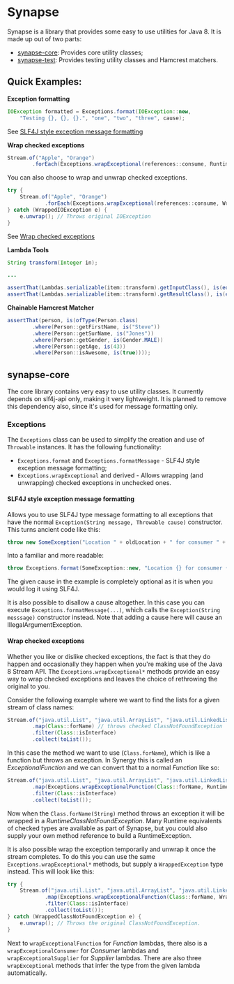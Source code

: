 # Synapse

Synapse is a library that provides some easy to use utilities for Java 8. It is made up out of two parts:

- [synapse-core](#synapse-core): Provides core utility classes;
- [synapse-test](#synapse-test): Provides testing utility classes and Hamcrest matchers.

## Quick Examples:

**Exception formatting**

```java
IOException formatted = Exceptions.format(IOException::new,
    "Testing {}, {}, {}.", "one", "two", "three", cause);
```

See [SLF4J style exception message formatting](#slf4j-style-exception-message-formatting)

**Wrap checked exceptions**

```java
Stream.of("Apple", "Orange")
        .forEach(Exceptions.wrapExceptional(references::consume, RuntimeIOException::new));
```

You can also choose to wrap and unwrap checked exceptions.

```java
try {
    Stream.of("Apple", "Orange")
            .forEach(Exceptions.wrapExceptional(references::consume, WrappedIOException::new));
} catch (WrappedIOException e) {
    e.unwrap(); // Throws original IOException
}
```

See [Wrap checked exceptions](#wrap-checked-exceptions)

**Lambda Tools**

```java
String transform(Integer in);

...

assertThat(Lambdas.serializable(item::transform).getInputClass(), is(equalTo(Integer.class)));
assertThat(Lambdas.serializable(item::transform).getResultClass(), is(equalTo(String.class)));
```

**Chainable Hamcrest Matcher**

```java
assertThat(person, is(ofType(Person.class)
        .where(Person::getFirstName, is("Steve"))
        .where(Person::getSurName, is("Jones"))
        .where(Person::getGender, is(Gender.MALE))
        .where(Person::getAge, is(43))
        .where(Person::isAwesome, is(true))));
```

## synapse-core

The core library contains very easy to use utility classes. It currently depends on slf4j-api only, making it very
lightweight. It is planned to remove this dependency also, since it's used for message formatting only.

### Exceptions

The `Exceptions` class can be used to simplify the creation and use of `Throwable` instances. It has the following
functionality:

- `Exceptions.format` and `Exceptions.formatMessage` - SLF4J style exception message formatting;
- `Exceptions.wrapExceptional` and derived - Allows wrapping (and unwrapping) checked exceptions in unchecked ones.

#### SLF4J style exception message formatting

Allows you to use SLF4J type message formatting to all exceptions that have the normal `Exception(String message, Throwable cause)` constructor. This turns ancient code like this:

```java
throw new SomeException("Location " + oldLocation + " for consumer " + consumerId + " could not be updated to " + newLocation, cause);
```

Into a familiar and more readable:

```java
throw Exceptions.format(SomeException::new, "Location {} for consumer {} could not be updated to {}.", oldLocation, consumerId, newLocation, cause);
```

The given cause in the example is completely optional as it is when you would log it using SLF4J.

It is also possible to disallow a cause altogether. In this case you can execute `Exceptions.formatMessage(...)`, which calls the `Exception(String messsage)` constructor instead. Note that adding a cause here will cause an IllegalArgumentException.

#### Wrap checked exceptions

Whether you like or dislike checked exceptions, the fact is that they do happen and occasionally they happen when you're making use of the Java 8 Stream API. The `Exceptions.wrapExceptional*` methods provide an easy way to wrap checked exceptions and leaves the choice of rethrowing the original to you.

Consider the following example where we want to find the lists for a given stream of class names:

```java
Stream.of("java.util.List", "java.util.ArrayList", "java.util.LinkedList")
        .map(Class::forName) // throws checked ClassNotFoundException
        .filter(Class::isInterface)
        .collect(toList());
```

In this case the method we want to use (`Class.forName`), which is like a function but throws an exception. In Synergy this is called an _ExceptionalFunction_ and we can convert that to a normal _Function_ like so:
 
```java
Stream.of("java.util.List", "java.util.ArrayList", "java.util.LinkedList")
        .map(Exceptions.wrapExceptionalFunction(Class::forName, RuntimeClassNotFoundException::new))
        .filter(Class::isInterface)
        .collect(toList());
```

Now when the `Class.forName(String)` method throws an exception it will be wrapped in a _RuntimeClassNotFoundException_. Many Runtime equivalents of checked types are available as part of Synapse, but you could also supply your own method reference to build a RuntimeException.

It is also possible wrap the exception temporarily and unwrap it once the stream completes. To do this you can use the same `Exceptions.wrapExceptional*` methods, but supply a `WrappedException` type instead. This will look like this:

```java
try {
    Stream.of("java.util.List", "java.util.ArrayList", "java.util.LinkedList")
            .map(Exceptions.wrapExceptionalFunction(Class::forName, WrappedClassNotFoundException::new))
            .filter(Class::isInterface)
            .collect(toList());
} catch (WrappedClassNotFoundException e) {
    e.unwrap(); // Throws the original ClassNotFoundException.
}
```

Next to `wrapExceptionalFunction` for _Function_ lambdas, there also is a `wrapExceptionalConsumer`  for _Consumer_ lambdas and `wrapExceptionalSupplier` for _Supplier_ lambdas. There are also three `wrapExceptional` methods that infer the type from the given lambda automatically.